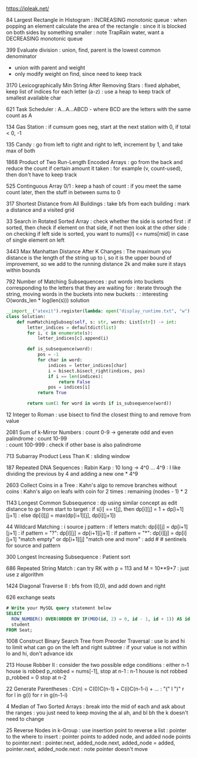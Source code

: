 https://ipleak.net/

84 Largest Rectangle in Histogram
: INCREASING monotonic queue
: when popping an element calculate the area of the rectangle
: since it is blocked on both sides by something smaller
: note TrapRain water, want a DECREASING monotonic queue

399 Evaluate division
: union, find, parent is the lowest common denominator
  - union with parent and weight
  - only modify weight on find, since need to keep track

3170 Lexicographically Min String After Removing Stars
: fixed alphabet, keep list of indices for each letter (a-z)
: use a heap to keep track of smallest available char

621 Task Scheduler
: A...A...ABCD  - where BCD are the letters with the same count as A

134 Gas Station
: if cumsum goes neg, start at the next station with 0, if total < 0, -1

135 Candy
: go from left to right and right to left, increment by 1, and take max of both

1868 Product of Two Run-Length Encoded Arrays
: go from the back and reduce the count if certain amount it taken
: for example (v, count-used), then don't have to keep track

525 Continguous Array 0/1
: keep a hash of count
: if you meet the same count later, then the stuff in between sums to 0

317 Shortest Distance from All Buildings
: take bfs from each building
: mark a distance and a visited grid

33 Search in Rotated Sorted Array
: check whether the side is sorted first
: if sorted, then check if element on that side, if not then look at the other side
: on checking if left side is sorted, you want to nums[l] <= nums[mid] in case of single element on left

3443 Max Manhattan Distance After K Changes
: The maximum you distance is the length of the string up to i, so it is the upper bound of improvement,
  so we add to the running distance 2k and make sure it stays within bounds

792 Number of Matching Subsequences
: put words into buckets corresponding to the letters that they are waiting for
: iterate through the string, moving words in the buckets into new buckets
:
: interesting  O(words_len * log(len(s))) solution
```python
__import__("atexit").register(lambda: open("display_runtime.txt", "w").write("0"))
class Solution:
    def numMatchingSubseq(self, s: str, words: List[str]) -> int:
        letter_indices = defaultdict(list)
        for i, c in enumerate(s):
            letter_indices[c].append(i)

        def is_subsequence(word):
            pos = -1
            for char in word:
                indices = letter_indices[char]
                i = bisect.bisect_right(indices, pos)
                if i == len(indices):
                    return False
                pos = indices[i]
            return True

        return sum(1 for word in words if is_subsequence(word))
```

12 Integer to Roman
: use bisect to find the closest thing to and remove from value

2081 Sum of k-Mirror Numbers
: count 0-9     -> generate odd and even palindrome
: count 10-99   
: count 100-999
: check if other base is also palindrome

713 Subarray Product Less Than K
: sliding window

187 Repeated DNA Sequences
: Rabin Karp
: 10 long -> 4^0 ... 4^9
: I like dividing the previous by 4 and adding a new one * 4^9

2603 Collect Coins in a Tree
: Kahn's algo to remove branches without coins
: Kahn's algo on leafs with coin for 2 times
: remaining (nodes - 1) * 2

1143 Longest Common Subsequence
: dp using similar concept as edit distance to go from start to target
: if s[i] == t[j], then dp[i][j] = 1 + dp[i+1][j+1]
: else dp[i][j] = max(dp[i+1][j], dp[i][j+1])

44 Wildcard Matching
: i source j pattern
: if letters match: dp[i][j] = dp[i+1][j+1]
: if pattern = "?": dp[i][j] = dp[i+1][j+1]
: if pattern = "*": dp[i][j] = dp[i][j+1] "match empty" or dp[i+1][j] "match one and more"
: add # # sentinels for source and pattern

300 Longest Increasing Subsequence
: Patient sort

686 Repeated String Match
: can try RK with p = 113 and M = 10**9+7
: just use z algorithm


1424 Diagonal Traverse II
: bfs from (0,0), and add down and right

626 exchange seats
```sql
# Write your MySQL query statement below
SELECT
  ROW_NUMBER() OVER(ORDER BY IF(MOD(id, 2) = 0, id - 1, id + 1)) AS id,
  student
FROM Seat;
```

1008 Construct Binary Search Tree from Preorder Traversal
: use lo and hi to limit what can go on the left and right subtree
: if your value is not within lo and hi, don't advance idx

213 House Robber II
: consider the two possible edge conditions
: either n-1 house is robbed p_robbed = nums[-1], stop at n-1 
:        n-1 house is not robbed p_robbed = 0     stop at n-2


22 Generate Parentheses
: C(n) = C(0)C(n-1) + C(i)C(n-1-i) + ...
: "(" l ")" r for l in g(i) for r in g(n-1-i)

4 Median of Two Sorted Arrays
: break into the mid of each and ask about the ranges
: you just need to keep moving the al ah, and bl bh
  the k doesn't need to change
 
25 Reverse Nodes in k-Group
: use insertion point to reverse a list
: pointer to the where to insert
: pointer points to added node, and added node points to pointer.next
: pointer.next, added_node.next, added_node = added, pointer.next, added_node.next
: note pointer doesn't move